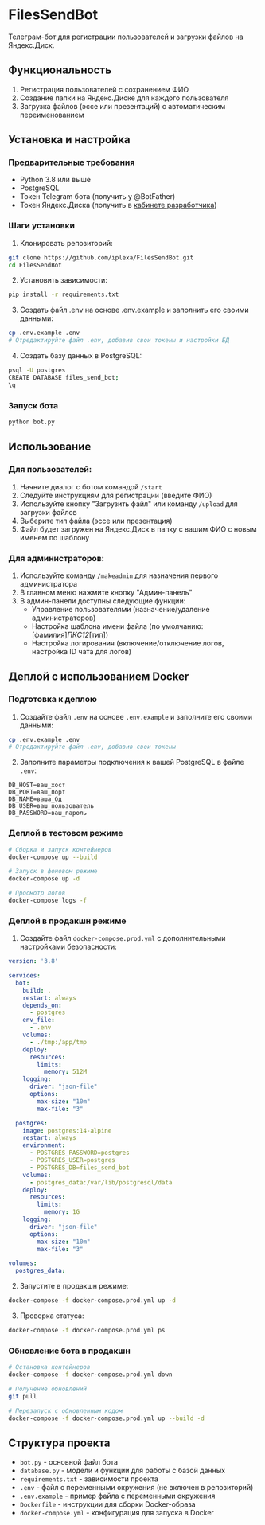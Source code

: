 # FilesSendBot

Телеграм-бот для регистрации пользователей и загрузки файлов на Яндекс.Диск.

## Функциональность

1. Регистрация пользователей с сохранением ФИО
2. Создание папки на Яндекс.Диске для каждого пользователя
3. Загрузка файлов (эссе или презентаций) с автоматическим переименованием

## Установка и настройка

### Предварительные требования

- Python 3.8 или выше
- PostgreSQL
- Токен Telegram бота (получить у @BotFather)
- Токен Яндекс.Диска (получить в [кабинете разработчика](https://yandex.ru/dev/disk/poligon/))

### Шаги установки

1. Клонировать репозиторий:

```bash
git clone https://github.com/iplexa/FilesSendBot.git
cd FilesSendBot
```

2. Установить зависимости:

```bash
pip install -r requirements.txt
```

3. Создать файл .env на основе .env.example и заполнить его своими данными:

```bash
cp .env.example .env
# Отредактируйте файл .env, добавив свои токены и настройки БД
```

4. Создать базу данных в PostgreSQL:

```bash
psql -U postgres
CREATE DATABASE files_send_bot;
\q
```

### Запуск бота

```bash
python bot.py
```

## Использование

### Для пользователей:
1. Начните диалог с ботом командой `/start`
2. Следуйте инструкциям для регистрации (введите ФИО)
3. Используйте кнопку "Загрузить файл" или команду `/upload` для загрузки файлов
4. Выберите тип файла (эссе или презентация)
5. Файл будет загружен на Яндекс.Диск в папку с вашим ФИО с новым именем по шаблону

### Для администраторов:
1. Используйте команду `/makeadmin` для назначения первого администратора
2. В главном меню нажмите кнопку "Админ-панель"
3. В админ-панели доступны следующие функции:
   - Управление пользователями (назначение/удаление администраторов)
   - Настройка шаблона имени файла (по умолчанию: [фамилия]_ПКС12_[тип])
   - Настройка логирования (включение/отключение логов, настройка ID чата для логов)

## Деплой с использованием Docker

### Подготовка к деплою

1. Создайте файл `.env` на основе `.env.example` и заполните его своими данными:

```bash
cp .env.example .env
# Отредактируйте файл .env, добавив свои токены
```

2. Заполните параметры подключения к вашей PostgreSQL в файле `.env`:

```
DB_HOST=ваш_хост
DB_PORT=ваш_порт
DB_NAME=ваша_бд
DB_USER=ваш_пользователь
DB_PASSWORD=ваш_пароль
```

### Деплой в тестовом режиме

```bash
# Сборка и запуск контейнеров
docker-compose up --build

# Запуск в фоновом режиме
docker-compose up -d

# Просмотр логов
docker-compose logs -f
```

### Деплой в продакшн режиме

1. Создайте файл `docker-compose.prod.yml` с дополнительными настройками безопасности:

```yaml
version: '3.8'

services:
  bot:
    build: .
    restart: always
    depends_on:
      - postgres
    env_file:
      - .env
    volumes:
      - ./tmp:/app/tmp
    deploy:
      resources:
        limits:
          memory: 512M
    logging:
      driver: "json-file"
      options:
        max-size: "10m"
        max-file: "3"

  postgres:
    image: postgres:14-alpine
    restart: always
    environment:
      - POSTGRES_PASSWORD=postgres
      - POSTGRES_USER=postgres
      - POSTGRES_DB=files_send_bot
    volumes:
      - postgres_data:/var/lib/postgresql/data
    deploy:
      resources:
        limits:
          memory: 1G
    logging:
      driver: "json-file"
      options:
        max-size: "10m"
        max-file: "3"

volumes:
  postgres_data:
```

2. Запустите в продакшн режиме:

```bash
docker-compose -f docker-compose.prod.yml up -d
```

3. Проверка статуса:

```bash
docker-compose -f docker-compose.prod.yml ps
```

### Обновление бота в продакшн

```bash
# Остановка контейнеров
docker-compose -f docker-compose.prod.yml down

# Получение обновлений
git pull

# Перезапуск с обновленным кодом
docker-compose -f docker-compose.prod.yml up --build -d
```

## Структура проекта

- `bot.py` - основной файл бота
- `database.py` - модели и функции для работы с базой данных
- `requirements.txt` - зависимости проекта
- `.env` - файл с переменными окружения (не включен в репозиторий)
- `.env.example` - пример файла с переменными окружения
- `Dockerfile` - инструкции для сборки Docker-образа
- `docker-compose.yml` - конфигурация для запуска в Docker